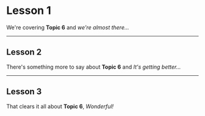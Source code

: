 # Lesson 1

We're covering **Topic 6** and _we're almost there..._

---

## Lesson 2

There's something more to say about **Topic 6** and _It's getting better..._

---

## Lesson 3

That clears it all about **Topic 6**, _Wonderful\!_
